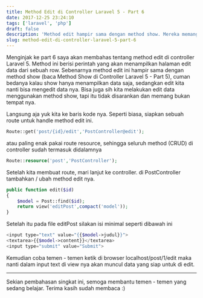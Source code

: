 ```yaml
---
title: Method Edit di Controller Laravel 5 - Part 6
date: 2017-12-25 23:24:10
tags: ['laravel', 'php']
draft: false
description: 'Method edit hampir sama dengan method show. Mereka memang bersaudara, tetapi ada hal lain yang membedakan mereka. Mau tau perbedaan nya? Yuk mari belajar bareng disini.'
slug: method-edit-di-controller-laravel-5-part-6
---
```


Menginjak ke part 6 saya akan membahas tentang method edit di controller Laravel 5. Method ini berisi perintah yang akan menampilkan halaman edit data dari sebuah row. Sebenarnya method edit ini hampir sama dengan method show (baca Method Show di Controller Laravel 5 - Part 5), cuman bedanya kalau show hanya menampilkan data saja, sedangkan edit kita nanti bisa mengedit data nya. Bisa juga sih kita melakukan edit data menggunakan method show, tapi itu tidak disarankan dan memang bukan tempat nya.

Langsung aja yuk kita ke baris kode nya. Seperti biasa, siapkan sebuah route untuk handle method edit ini.

```php
Route::get('post/{id}/edit','PostController@edit');
```

atau paling enak pakai route resource, sehingga seluruh method (CRUD) di controller sudah termasuk didalamnya

```php
Route::resource('post','PostController');
```

Setelah kita membuat route, mari lanjut ke controller. di PostController tambahkan / ubah method edit nya.

```php
public function edit($id)
{
    $model = Post::find($id);
    return view('editPost',compact('model'));
}
```

Setelah itu pada file editPost silakan isi minimal seperti dibawah ini

```php
<input type="text" value="{{$model->judul}}">
<textarea>{{$model->content}}</textarea>
<input type="submit" value="Submit">
```

Kemudian coba temen - temen ketik di browser localhost/post/1/edit maka nanti dalam input text di view nya akan muncul data yang siap untuk di edit.

<hr/>

Sekian pembahasan singkat ini, semoga membantu temen - temen yang sedang belajar. Terima kasih sudah membaca :)
